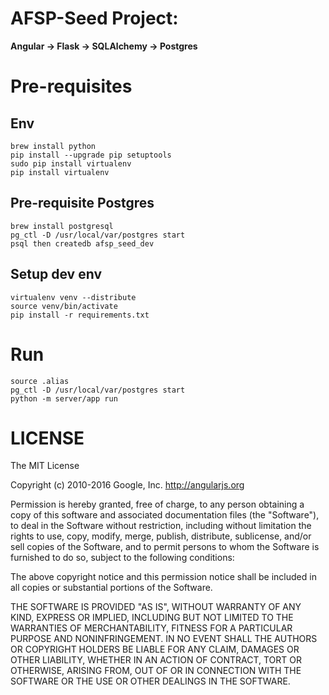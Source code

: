 # AFSP-Seed Project:
**Angular -> Flask -> SQLAlchemy -> Postgres**

# Pre-requisites 
## Env
```
brew install python
pip install --upgrade pip setuptools
sudo pip install virtualenv
pip install virtualenv
```

## Pre-requisite Postgres
```
brew install postgresql
pg_ctl -D /usr/local/var/postgres start
psql then createdb afsp_seed_dev
```

## Setup dev env
```
virtualenv venv --distribute
source venv/bin/activate
pip install -r requirements.txt
``` 

# Run
```
source .alias
pg_ctl -D /usr/local/var/postgres start
python -m server/app run
```

# LICENSE
The MIT License

Copyright (c) 2010-2016 Google, Inc. http://angularjs.org

Permission is hereby granted, free of charge, to any person obtaining a copy
of this software and associated documentation files (the "Software"), to deal
in the Software without restriction, including without limitation the rights
to use, copy, modify, merge, publish, distribute, sublicense, and/or sell
copies of the Software, and to permit persons to whom the Software is
furnished to do so, subject to the following conditions:

The above copyright notice and this permission notice shall be included in
all copies or substantial portions of the Software.

THE SOFTWARE IS PROVIDED "AS IS", WITHOUT WARRANTY OF ANY KIND, EXPRESS OR
IMPLIED, INCLUDING BUT NOT LIMITED TO THE WARRANTIES OF MERCHANTABILITY,
FITNESS FOR A PARTICULAR PURPOSE AND NONINFRINGEMENT. IN NO EVENT SHALL THE
AUTHORS OR COPYRIGHT HOLDERS BE LIABLE FOR ANY CLAIM, DAMAGES OR OTHER
LIABILITY, WHETHER IN AN ACTION OF CONTRACT, TORT OR OTHERWISE, ARISING FROM,
OUT OF OR IN CONNECTION WITH THE SOFTWARE OR THE USE OR OTHER DEALINGS IN
THE SOFTWARE.
